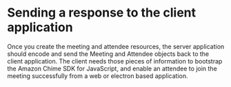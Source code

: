 # Sending a response to the client application<a name="send-response-to-client"></a>

 Once you create the meeting and attendee resources, the server application should encode and send the Meeting and Attendee objects back to the client application\. The client needs those pieces of information to bootstrap the Amazon Chime SDK for JavaScript, and enable an attendee to join the meeting successfully from a web or electron based application\. 